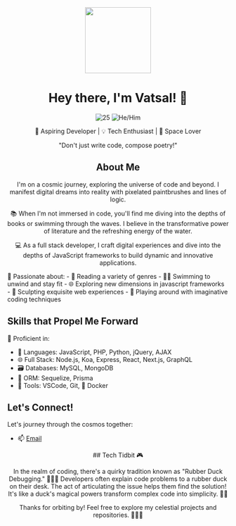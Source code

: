 <div align="center">
  <img src="https://media.giphy.com/media/XreQmk7ETCak0/giphy.gif" width="150">

  # Hey there, I'm Vatsal! 🌟
  
  ![25](https://img.shields.io/badge/Age-25-blue) ![He/Him](https://img.shields.io/badge/Pronouns-He/him-yellow)
  
  🚀 Aspiring Developer | 💡 Tech Enthusiast | 🌌 Space Lover

  "Don't just write code, compose poetry!"

  ## About Me

  I'm on a cosmic journey, exploring the universe of code and beyond. I manifest digital dreams into reality with pixelated paintbrushes and lines of logic.
  
  📚 When I'm not immersed in code, you'll find me diving into the depths of books or swimming through the waves. I believe in the transformative power of literature and the refreshing energy of the water.

  💻 As a full stack developer, I craft digital experiences and dive into the depths of JavaScript frameworks to build dynamic and innovative applications.
</div>
<div align="left">
  🌊 Passionate about:
  - 📖 Reading a variety of genres
  - 🏊‍♂️ Swimming to unwind and stay fit
  - 🌐 Exploring new dimensions in javascript frameworks
  - 🌟 Sculpting exquisite web experiences
  - 🔧 Playing around with imaginative coding techniques

  ## Skills that Propel Me Forward
  
  🚀 Proficient in:
  - 💬 Languages: JavaScript, PHP, Python, jQuery, AJAX
  - 🌐 Full Stack: Node.js, Koa, Express, React, Next.js, GraphQL
  - 🗃️ Databases: MySQL, MongoDB
  - 🧲 ORM: Sequelize, Prisma
  - 🔧 Tools: VSCode, Git, 🐳 Docker

  ## Let's Connect!

  Let's journey through the cosmos together:
  - 📫 [Email](mailto:vatsal.suvagiya@mindinventory.com)
</div>
<div align="center">
  ## Tech Tidbit 🎮

  In the realm of coding, there's a quirky tradition known as "Rubber Duck Debugging." 🦆👨‍💻 Developers often explain code problems to a rubber duck on their desk. The act of articulating the issue helps   them find the solution! It's like a duck's magical powers transform complex code into simplicity. 🌟✨

  Thanks for orbiting by! Feel free to explore my celestial projects and repositories. 🚀🌌✨
</div>
